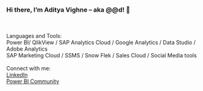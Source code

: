 ### Hi there, I’m Aditya Vighne – aka @@d! 👋
<br />
<br />
Languages and Tools:<br />
Power BI/ QlikView / SAP Analytics Cloud / Google Analytics / Data Studio / Adobe Analytics <br />
SAP Marketing Cloud / SSMS / Snow Flek / Sales Cloud / Social Media tools
<br />
<br />
Connect with me:<br />
<a href="https://www.linkedin.com/in/adityavighne/">LinkedIn</a><br />
<a href="https://community.powerbi.com/t5/user/viewprofilepage/user-id/37290">Power BI Community</a><br />

